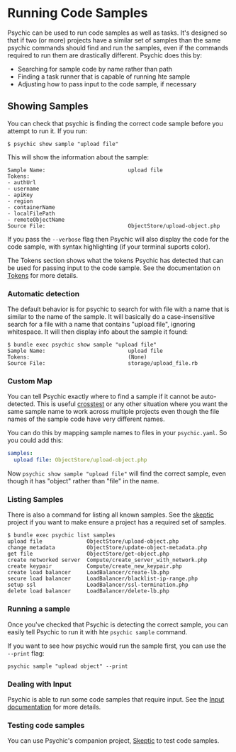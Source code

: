 # Running Code Samples

Psychic can be used to run code samples as well as tasks. It's designed so that if two (or more) projects have a similar set of samples than the same psychic commands should find and run the samples, even if the commands required to run them are drastically different. Psychic does this by:
- Searching for sample code by name rather than path
- Finding a task runner that is capable of running hte sample
- Adjusting how to pass input to the code sample, if necessary

## Showing Samples

You can check that psychic is finding the correct code sample before you attempt to run it. If you run:

```
$ psychic show sample "upload file"
```

This will show the information about the sample:

```
Sample Name:                          upload file
Tokens:
- authUrl
- username
- apiKey
- region
- containerName
- localFilePath
- remoteObjectName
Source File:                          ObjectStore/upload-object.php
```

If you pass the `--verbose` flag then Psychic will also display the code for the code sample, with syntax highlighting (if your terminal suports color).

The Tokens section shows what the tokens Psychic has detected that can be used for passing input to the code sample. See the documentation on [Tokens](tokens) for more details.

### Automatic detection

The default behavior is for psychic to search for with file with a name that is similar to the name of the sample. It will basically do a case-insensitive search for a file with a name that contains "upload file", ignoring whitespace. It will then display info about the sample it found:

```
$ bundle exec psychic show sample "upload file"
Sample Name:                          upload file
Tokens:                               (None)
Source File:                          storage/upload_file.rb
```

### Custom Map

You can tell Psychic exactly where to find a sample if it cannot be auto-detected. This is useful [crosstest](https://github.com/crosstest/crosstest) or any other situation where you want the same sample name to work across multiple projects even though the file names of the sample code have very different names.

You can do this by mapping sample names to files in your `psychic.yaml`. So you could add this:

```yaml
samples:
  upload file: ObjectStore/upload-object.php
```

Now `psychic show sample "upload file"` will find the correct sample, even though it has "object" rather than "file" in the name.

### Listing Samples

There is also a command for listing all known samples. See the [skeptic](https://github.com/crosstest/psychic-skeptic) project if you want to make ensure a project has a required set of samples.

```
$ bundle exec psychic list samples
upload file              ObjectStore/upload-object.php
change metadata          ObjectStore/update-object-metadata.php
get file                 ObjectStore/get-object.php
create networked server  Compute/create_server_with_network.php
create keypair           Compute/create_new_keypair.php
create load balancer     LoadBalancer/create-lb.php
secure load balancer     LoadBalancer/blacklist-ip-range.php
setup ssl                LoadBalancer/ssl-termination.php
delete load balancer     LoadBalancer/delete-lb.php
```

### Running a sample

Once you've checked that Psychic is detecting the correct sample, you can easily tell Psychic to run it with hte `psychic sample` command.

If you want to see how psychic would run the sample first, you can use the `--print` flag:

```
psychic sample "upload object" --print
```

### Dealing with Input

Psychic is able to run some code samples that require input. See the [Input documentation](input) for more details.

### Testing code samples

You can use Psychic's companion project, [Skeptic](https://github.com/crosstest/psychic-skeptic) to test code samples.
